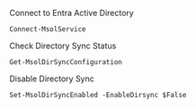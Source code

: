 
Connect to Entra Active Directory
```
Connect-MsolService
```

Check Directory Sync Status
```
Get-MsolDirSyncConfiguration
```

Disable Directory Sync
```
Set-MsolDirSyncEnabled -EnableDirsync $False
```

